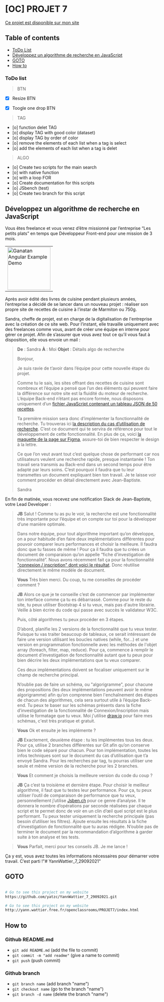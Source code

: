 # [OC] PROJET 7

[Ce projet est disponible sur mon site](http://yann.wattier.free.fr/openclassrooms/PROJET7/index.html)


## Table of contents

- [ToDo List](#ToDo-list)
- [Développez un algorithme de recherche en JavaScript](#Développez-un-algorithme)
- [GOTO](#GOTO)
- [How to](#How-to)


### ToDo list
> BTN
- [x] Resize BTN
- [x] Toogle one drop BTN


> TAG
- [o] function delet TAG
- [o] display TAG with good color (dataset)
- [o] display TAG by order of color
- [o] remove the elements of each list when a tag is select
- [o] add the elements of each list when a tag is delet

> ALGO
- [o] Create two scripts for the main search
-   [o] with native function
-   [o] with a loop FOR
- [o] Create documentation for this scripts
- [o] JSbench (test)
- [o] Create two branch for this script




## Développez un algorithme de recherche en JavaScript

Vous êtes freelance et vous venez d’être missionné par l’entreprise “Les petits plats” en temps que Développeur Front-end pour une mission de 3 mois.

<table>
<tr>
<td>
<img src="https://user.oc-static.com/upload/2020/08/14/15973932905401_logo%20%281%29.png)" align="center" alt="Ganatan Angular Example Demo" width="140" height="140">
</td>
</tr>
</table>




Après avoir édité des livres de cuisine pendant plusieurs années, l’entreprise a décidé de se lancer dans un nouveau projet : réaliser son propre site de recettes de cuisine à l’instar de Marmiton ou 750g.  

Sandra, cheffe de projet, est en charge de la digitalisation de l'entreprise avec la création de ce site web. Pour l’instant, elle travaille uniquement avec des freelances comme vous, avant de créer une équipe en interne pour gérer ce projet. Afin de s’assurer que vous avez tout ce qu’il vous faut à disposition, elle vous envoie un mail :


>**De** : Sandra
>**À** : Moi
>**Objet** : Détails algo de recherche
>
>Bonjour, 
>
>Je suis ravie de t’avoir dans l’équipe pour cette nouvelle étape du projet. 
>
>Comme tu le sais, les sites offrant des recettes de cuisine sont nombreux et l’équipe a pensé que l’un des éléments qui peuvent faire la différence sur notre site est la fluidité du moteur de recherche. L’équipe Back-end n’étant pas encore formée, nous disposons uniquement d’un [fichier JavaScript contenant un tableau JSON de 50 recettes](https://github.com/OpenClassrooms-Student-Center/P11-front-end-search-engine). 
>
>Ta première mission sera donc d’implémenter la fonctionnalité de recherche. Tu trouveras ici [la description du cas d’utilisation de recherche](https://s3-eu-west-1.amazonaws.com/course.oc-static.com/projects/Front-End+V2/P6+Algorithms/Cas+d%E2%80%99utilisation+%2303+Filtrer+les+recettes+dans+l%E2%80%99interface+utilisateur.pdf). C’est ce document qui te servira de référence pour tout le développement de cette fonctionnalité. En plus de ça, voici [la maquette de la page sur Figma](https://www.figma.com/file/xqeE1ZKlHUWi2Efo8r73NK), assure-toi de bien respecter le design à la lettre. 
>
>Ce que l’on veut avant tout c’est quelque chose de performant car nos utilisateurs veulent une recherche rapide, presque instantanée ! Ton travail sera transmis au Back-end dans un second temps pour être adapté par leurs soins. C’est pourquoi il faudra que tu leur transmettes un document expliquant bien ton travail. Je te laisse voir comment procéder en détail directement avec Jean-Baptiste.
>
>Sandra

En fin de matinée, vous recevez une notification Slack de Jean-Baptiste, votre Lead Developer :

>**JB**
>Salut ! Comme tu as pu le voir, la recherche est une fonctionnalité très importante pour l’équipe et on compte sur toi pour la développer d’une manière optimale. 
>
>Dans notre équipe, pour tout algorithme important qu’on développe, on a pour habitude d’en faire deux implémentations différentes pour pouvoir comparer leurs performances et choisir la meilleure. Il faudra donc que tu fasses de même ! Pour ça il faudra que tu crées un document de comparaison qu’on appelle “fiche d’investigation de fonctionnalité”. Nous avons récemment fait ça pour la fonctionnalité ["connexion / inscription" dont voici le résultat](https://s3-eu-west-1.amazonaws.com/course.oc-static.com/projects/Front-End+V2/P6+Algorithms/Fiche+d%E2%80%99investigation+fonctionnalite%CC%81.pdf). Donc réutilise directement le même modèle de document.

>**Vous**
>Très bien merci. Du coup, tu me conseilles de procéder comment ?

>**JB**
>Alors ce que je te conseille c’est de commencer par implémenter ton interface comme ça tu es débarrassé. Comme pour le reste du site, tu peux utiliser Bootstrap 4 si tu veux, mais pas d'autre librairie. Veille à bien écrire du code qui passe avec succès le validateur W3C.
>
>Puis, côté algorithmes tu peux procéder en 3 étapes.
>
>D’abord, planifie les 2 versions de la fonctionnalité que tu veux tester. Puisque tu vas traiter beaucoup de tableaux, ce serait intéressant de faire une version utilisant les boucles natives (while, for...) et une version en programmation fonctionnelle avec les méthodes de l'objet array (foreach, filter, map, reduce). Pour ça, commence à remplir le document d’investigation de fonctionnalité autant que tu peux pour bien décrire les deux implémentations que tu veux comparer.
>
>Ces deux implémentations doivent se focaliser uniquement sur le champ de recherche principal.
>
>N’oublie pas de faire un schéma, ou "algorigramme", pour chacune des propositions (les deux implémentations peuvent avoir le même algorigramme) afin qu’on comprenne bien l'enchaînement des étapes de chacun des algorithmes, cela sera surtout utile à l’équipe Back-end. Tu peux te baser sur les schémas présents dans la fiche d’investigation de la fonctionnalité de Connexion/Inscription mais utilise le formatage que tu veux. Moi j'utilise [draw.io](https://app.diagrams.net/) pour faire mes schémas, c'est très pratique et gratuit.

>**Vous**
>Ok et ensuite je les implémente ?

>**JB**
>Exactement, deuxième étape : tu les implémentes tous les deux. Pour ça, utilise 2 branches différentes sur Git afin qu’on conserve bien le code séparé pour chacun. Pour ton implémentation, toutes les infos techniques sont sur le document du cas d’utilisation que t’a envoyé Sandra. Pour les recherches par tag, tu pourras utiliser une seule et même version de la recherche pour les 2 branches.

>**Vous**
>Et comment je choisis la meilleure version du code du coup ?

>**JB**
>Ça c’est ta troisième et dernière étape. Pour choisir le meilleur algorithme, il faut que tu testes leur performance. Pour ça, tu peux utiliser l’outil de comparaison de performance que tu veux, personnellement j’utilise [Jsben.ch](https://jsben.ch/) pour ce genre d’analyse. Il te donnera le nombre d’opérations par seconde réalisées par chaque script et te permet donc de voir en un clin d’œil quel script est le plus performant. Tu peux tester uniquement la recherche principale (pas besoin d’utiliser les filtres). Ajoute ensuite les résultats à la fiche d’investigation de fonctionnalité que tu auras rédigée. N’oublie pas de terminer le document par la recommandation d’algorithme à garder suite à ton analyse et tes tests.

>**Vous**
>Parfait, merci pour tes conseils JB. Je me lance !

Ça y est, vous avez toutes les informations nécessaires pour démarrer votre travail. C’est parti !"# YannWattier_7_29092021" 

## GOTO

```bash

# Go to see this project on my website
https://github.com/yatzc/YannWattier_7_29092021.git

# Go to see this project on my website
http://yann.wattier.free.fr/openclassrooms/PROJET7/index.html


```

## How to

### Github README.md
* `git add README.md` (add the file to commit)
* `git commit -m "add readme"` (give a name to commit)
* `git push` (push commit)

### Github branch
* `git branch name`  (add branch "name")
* `git checkout name` (go to the branch "name")
* `git branch -d name` (delete the branch "name")

